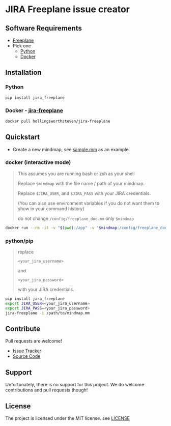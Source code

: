 # JIRA Freeplane issue creator

## Software Requirements

- [Freeplane](http://freeplane.sourceforge.net/)
- Pick one
    - [Python](http://www.python.org/)
    - [Docker](https://www.docker.com/)

## Installation

### Python

``` bash
pip install jira_freeplane
```

### Docker - [jira-freeplane](https://hub.docker.com/r/hollingsworthsteven/jira-freeplane/)

``` bash
docker pull hollingsworthsteven/jira-freeplane
```

## Quickstart

-   Create a new mindmap, see [sample.mm](https://github.com/shollingsworth/jira-freeplane/blob/main/examples/sample.mm) as an example.

### docker (interactive mode)

> This assumes you are running bash or zsh as your shell
> 
> Replace `$mindmap` with the file name / path of your mindmap.
> 
> Replace `$JIRA_USER`, and `$JIRA_PASS` with your JIRA credentials.
> 
> (You can also use environment variables if you do not want them to show
> in your command history)
> 
> do not change `/config/freeplane_doc.mm` only `$mindmap`

``` bash
docker run --rm -it -v "$(pwd):/app" -v "$mindmap:/config/freeplane_doc.mm" -e "JIRA_USER=${JIRA_USER}" -e "JIRA_PASS=${JIRA_PASS}" -u "$(id -u):$(id -g)" hollingsworthsteven/jira-freeplane jira-freeplane --interactive /config/freeplane_doc.mm
```

### python/pip

> replace
>
> `<your_jira_username>`
>
> and
>
> `<your_jira_password>`
>
> with your JIRA credentials.

``` bash
pip install jira_freeplane
export JIRA_USER=<your_jira_username>
export JIRA_PASS=<your_jira_password>
jira-freeplane -i /path/to/mindmap.mm
```

## Contribute

Pull requests are welcome!

-   [Issue Tracker](https://github.com/shollingsworth/jira-freeplane/issues)
-   [Source Code](github.com/shollingsworth/jira-freeplane)

## Support

Unfortunately, there is no support for this project. We do welcome contributions and pull requests though!

## License

The project is licensed under the MIT license. see [LICENSE](https://github.com/shollingsworth/jira-freeplane/blob/main/LICENSE.txt)
